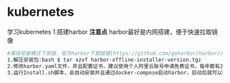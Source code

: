 # kubernetes

学习kubernetes
1.搭建harbor
**注意点**
harbor最好是内网搭建，便于快速拉取镜像
```bash
#离线安装模式下安装，官方harbor下载链接[https://github.com/goharbor/harbor/releases],可以选择合适的版本进行下载。
1.解压安装包:bash $ tar xzvf harbor-offline-installer-version.tgz
2.修改harbor.yaml文件，并且配置证书，建议使用个人阿里云账号申请免费证书，每年都有20个免费额度，腾讯云也有类似功能
3.运行Install.sh脚本，会自动安装并且通过docker-compose启动harbor，启动后就可以使用https访问了。

```

